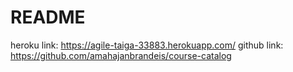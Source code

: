 # README
heroku link: https://agile-taiga-33883.herokuapp.com/
github link: https://github.com/amahajanbrandeis/course-catalog

